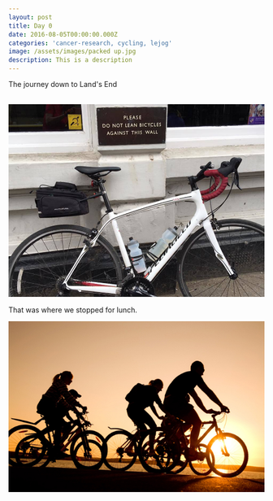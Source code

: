 ```yaml
---
layout: post
title: Day 0
date: 2016-08-05T00:00:00.000Z
categories: 'cancer-research, cycling, lejog'
image: /assets/images/packed up.jpg
description: This is a description
---
```



The journey down to Land's End

<br>![](/uploads/versions/ruby---x----960-722x---.jpg)

That was where we stopped for lunch.

![](/uploads/versions/cycling---x----640-426x---.jpg)
